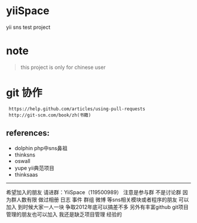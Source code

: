 yiiSpace
========

yii sns test project

note
====

> this project is only for chinese user

git 协作
=========
     https://help.github.com/articles/using-pull-requests
     http://git-scm.com/book/zh(书籍)


references:
------------
- dolphin   php中sns鼻祖
- thinksns
- oswall
- yupe yii典范项目
- thinksaas


******************************************************************

  希望加入的朋友 请进群：YiiSpace（119500989） 注意是参与群 不是讨论群 因为群人数有限
  做过相册 日志 事件 群组 微博 等sns相关模块或者程序的朋友 可以加入 到时候大家一人一块
  争取2012年底可以搞差不多  另外有丰富github git项目管理的朋友也可以加入 我还是缺乏项目管理
  经验的

